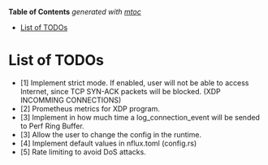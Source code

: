 <!-- START OF TOC !DO NOT EDIT THIS CONTENT MANUALLY-->
**Table of Contents**  *generated with [mtoc](https://github.com/containerscrew/mtoc)*
- [List of TODOs](#list-of-todos)
<!-- END OF TOC -->
# List of TODOs

- [1] Implement strict mode. If enabled, user will not be able to access Internet, since TCP SYN-ACK packets will be blocked. (XDP INCOMMING CONNECTIONS)
- [2] Prometheus metrics for XDP program.
- [3] Implement in how much time a log_connection_event will be sended to Perf Ring Buffer.
- [3] Allow the user to change the config in the runtime.
- [4] Implement default values in nflux.toml (config.rs)
- [5] Rate limiting to avoid DoS attacks.
